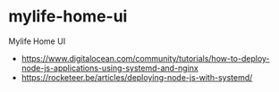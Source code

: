 # mylife-home-ui
Mylife Home UI

* https://www.digitalocean.com/community/tutorials/how-to-deploy-node-js-applications-using-systemd-and-nginx
* https://rocketeer.be/articles/deploying-node-js-with-systemd/
